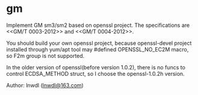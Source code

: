 # gm
Implement GM sm3/sm2 based on openssl project.
The specifications are <<GM/T 0003-2012>> and <<GM/T 0004-2012>>.

You should build your own openssl project, because openssl-devel project 
installed through yum/apt tool may #defined OPENSSL_NO_EC2M macro, 
so F2m group is not supported.

In the older version of openssl(before version 1.0.2), there is no funcs 
to control ECDSA_METHOD struct, so I choose the openssl-1.0.2h version. 

Author: lnwdl (lnwdl@163.com)
